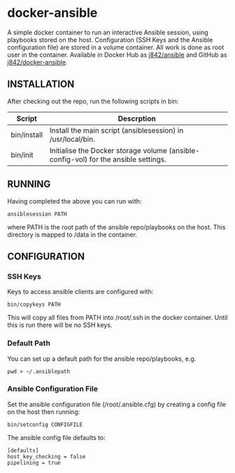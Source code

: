 # docker-ansible

A simple docker container to run an interactive Ansible session, using playbooks stored on the host.
Configuration (SSH Keys and the Ansible configuration file) are stored in a volume container.
All work is done as root user in the container. 
Available in Docker Hub as [j842/ansible](https://hub.docker.com/r/j842/ansible/) and GitHub as [j842/docker-ansible](https://github.com/j842/docker-ansible).


## INSTALLATION

After checking out the repo, run the following scripts in bin:

| Script               | Descrption | 
|----------------------|---------------------------------------------------------------------|
| bin/install              | Install the main script (ansiblesession) in /usr/local/bin.                        | 
| bin/init                 | Initialise the Docker storage volume (ansible-config-vol) for the ansible settings.      | 

## RUNNING

Having completed the above you can run with:
```
ansiblesession PATH
```
where PATH is the root path of the ansible repo/playbooks on the host. This directory is mapped
to /data in the container.

## CONFIGURATION

### SSH Keys

Keys to access ansible clients are configured with:
```
bin/copykeys PATH
```
This will copy all files from PATH into /root/.ssh in the docker container.
Until this is run there will be no SSH keys.

### Default Path

You can set up a default path for the ansible repo/playbooks, e.g.
```
pwd > ~/.ansiblepath
```

### Ansible Configuration File

Set the ansible configuration file (/root/.ansible.cfg) by creating a config file on the host
then running:
```
bin/setconfig CONFIGFILE
```

The ansible config file defaults to:
```
[defaults]
host_key_checking = false
pipelining = true
```

